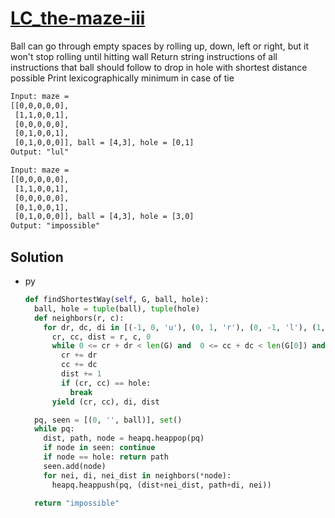 # [LC_the-maze-iii](https://leetcode.com/problems/the-maze-iii)

Ball can go through empty spaces by rolling up, down, left or right, but it won't stop rolling until hitting wall
Return string instructions of all instructions that ball should follow to drop in hole with shortest distance possible
Print lexicographically minimum in case of tie

```txt
Input: maze =
[[0,0,0,0,0],
 [1,1,0,0,1],
 [0,0,0,0,0],
 [0,1,0,0,1],
 [0,1,0,0,0]], ball = [4,3], hole = [0,1]
Output: "lul"

Input: maze =
[[0,0,0,0,0],
 [1,1,0,0,1],
 [0,0,0,0,0],
 [0,1,0,0,1],
 [0,1,0,0,0]], ball = [4,3], hole = [3,0]
Output: "impossible"
```

## Solution

* py

  ```py
  def findShortestWay(self, G, ball, hole):
    ball, hole = tuple(ball), tuple(hole)
    def neighbors(r, c):
      for dr, dc, di in [(-1, 0, 'u'), (0, 1, 'r'), (0, -1, 'l'), (1, 0, 'd')]:
        cr, cc, dist = r, c, 0
        while 0 <= cr + dr < len(G) and  0 <= cc + dc < len(G[0]) and not G[cr+dr][cc+dc]:
          cr += dr
          cc += dc
          dist += 1
          if (cr, cc) == hole:
            break
        yield (cr, cc), di, dist

    pq, seen = [(0, '', ball)], set()
    while pq:
      dist, path, node = heapq.heappop(pq)
      if node in seen: continue
      if node == hole: return path
      seen.add(node)
      for nei, di, nei_dist in neighbors(*node):
        heapq.heappush(pq, (dist+nei_dist, path+di, nei))

    return "impossible"
  ```
